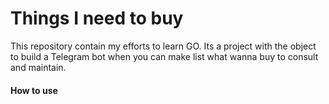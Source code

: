 # Things I need to buy

This repository contain my efforts to learn GO. Its a project with the object to build a Telegram bot when you can make list what wanna buy to consult and maintain.

#### How to use
